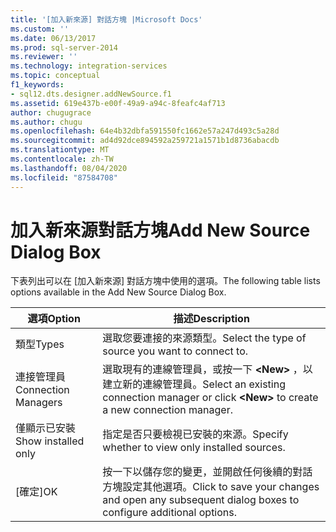 ```yaml
---
title: '[加入新來源] 對話方塊 |Microsoft Docs'
ms.custom: ''
ms.date: 06/13/2017
ms.prod: sql-server-2014
ms.reviewer: ''
ms.technology: integration-services
ms.topic: conceptual
f1_keywords:
- sql12.dts.designer.addNewSource.f1
ms.assetid: 619e437b-e00f-49a9-a94c-8feafc4af713
author: chugugrace
ms.author: chugu
ms.openlocfilehash: 64e4b32dbfa591550fc1662e57a247d493c5a28d
ms.sourcegitcommit: ad4d92dce894592a259721a1571b1d8736abacdb
ms.translationtype: MT
ms.contentlocale: zh-TW
ms.lasthandoff: 08/04/2020
ms.locfileid: "87584708"
---
```

# <a name="add-new-source-dialog-box"></a><span data-ttu-id="5a2e9-102">加入新來源對話方塊</span><span class="sxs-lookup"><span data-stu-id="5a2e9-102">Add New Source Dialog Box</span></span>
  <span data-ttu-id="5a2e9-103">下表列出可以在 [加入新來源] 對話方塊中使用的選項。</span><span class="sxs-lookup"><span data-stu-id="5a2e9-103">The following table lists options available in the Add New Source Dialog Box.</span></span>  
  
|<span data-ttu-id="5a2e9-104">選項</span><span class="sxs-lookup"><span data-stu-id="5a2e9-104">Option</span></span>|<span data-ttu-id="5a2e9-105">描述</span><span class="sxs-lookup"><span data-stu-id="5a2e9-105">Description</span></span>|  
|------------|-----------------|  
|<span data-ttu-id="5a2e9-106">類型</span><span class="sxs-lookup"><span data-stu-id="5a2e9-106">Types</span></span>|<span data-ttu-id="5a2e9-107">選取您要連接的來源類型。</span><span class="sxs-lookup"><span data-stu-id="5a2e9-107">Select the type of source you want to connect to.</span></span>|  
|<span data-ttu-id="5a2e9-108">連接管理員</span><span class="sxs-lookup"><span data-stu-id="5a2e9-108">Connection Managers</span></span>|<span data-ttu-id="5a2e9-109">選取現有的連線管理員，或按一下 **\<New>** ，以建立新的連線管理員。</span><span class="sxs-lookup"><span data-stu-id="5a2e9-109">Select an existing connection manager or click **\<New>** to create a new connection manager.</span></span>|  
|<span data-ttu-id="5a2e9-110">僅顯示已安裝</span><span class="sxs-lookup"><span data-stu-id="5a2e9-110">Show installed only</span></span>|<span data-ttu-id="5a2e9-111">指定是否只要檢視已安裝的來源。</span><span class="sxs-lookup"><span data-stu-id="5a2e9-111">Specify whether to view only installed sources.</span></span>|  
|<span data-ttu-id="5a2e9-112">[確定]</span><span class="sxs-lookup"><span data-stu-id="5a2e9-112">OK</span></span>|<span data-ttu-id="5a2e9-113">按一下以儲存您的變更，並開啟任何後續的對話方塊設定其他選項。</span><span class="sxs-lookup"><span data-stu-id="5a2e9-113">Click to save your changes and open any subsequent dialog boxes to configure additional options.</span></span>|  
  
  
